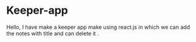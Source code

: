 # Keeper-app
Hello, I have make a keeper app make using react.js in which we can add the notes with title and can delete it .
